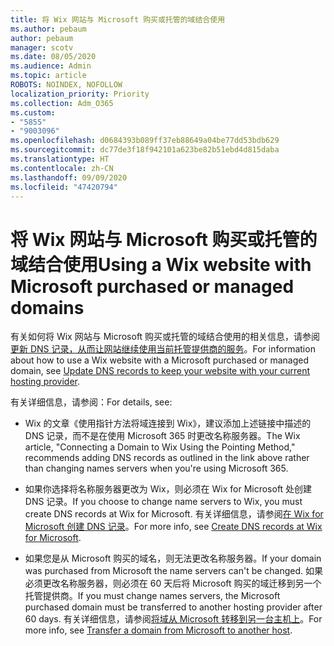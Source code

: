 ```yaml
---
title: 将 Wix 网站与 Microsoft 购买或托管的域结合使用
ms.author: pebaum
author: pebaum
manager: scotv
ms.date: 08/05/2020
ms.audience: Admin
ms.topic: article
ROBOTS: NOINDEX, NOFOLLOW
localization_priority: Priority
ms.collection: Adm_O365
ms.custom:
- "5855"
- "9003096"
ms.openlocfilehash: d0684393b089ff37eb88649a04be77dd53bdb629
ms.sourcegitcommit: dc77de3f18f942101a623be82b51ebd4d815daba
ms.translationtype: HT
ms.contentlocale: zh-CN
ms.lasthandoff: 09/09/2020
ms.locfileid: "47420794"
---
```

# <a name="using-a-wix-website-with-microsoft-purchased-or-managed-domains"></a><span data-ttu-id="f899f-102">将 Wix 网站与 Microsoft 购买或托管的域结合使用</span><span class="sxs-lookup"><span data-stu-id="f899f-102">Using a Wix website with Microsoft purchased or managed domains</span></span>

<span data-ttu-id="f899f-103">有关如何将 Wix 网站与 Microsoft 购买或托管的域结合使用的相关信息，请参阅[更新 DNS 记录，从而让网站继续使用当前托管提供商的服务](https://docs.microsoft.com/microsoft-365/admin/dns/update-dns-records-to-retain-current-hosting-provider)。</span><span class="sxs-lookup"><span data-stu-id="f899f-103">For information about how to use a Wix website with a Microsoft purchased or managed domain, see [Update DNS records to keep your website with your current hosting provider](https://docs.microsoft.com/microsoft-365/admin/dns/update-dns-records-to-retain-current-hosting-provider).</span></span>

<span data-ttu-id="f899f-104">有关详细信息，请参阅：</span><span class="sxs-lookup"><span data-stu-id="f899f-104">For details, see:</span></span> 

- <span data-ttu-id="f899f-105">Wix 的文章《使用指针方法将域连接到 Wix》，建议添加上述链接中描述的 DNS 记录，而不是在使用 Microsoft 365 时更改名称服务器。</span><span class="sxs-lookup"><span data-stu-id="f899f-105">The Wix article, "Connecting a Domain to Wix Using the Pointing Method," recommends adding DNS records as outlined in the link above rather than changing names servers when you're using Microsoft 365.</span></span>

- <span data-ttu-id="f899f-106">如果你选择将名称服务器更改为 Wix，则必须在 Wix for Microsoft 处创建 DNS 记录。</span><span class="sxs-lookup"><span data-stu-id="f899f-106">If you choose to change name servers to Wix, you must create DNS records at Wix for Microsoft.</span></span> <span data-ttu-id="f899f-107">有关详细信息，请参阅[在 Wix for Microsoft 创建 DNS 记录](https://docs.microsoft.com/microsoft-365/admin/dns/create-dns-records-at-wix)。</span><span class="sxs-lookup"><span data-stu-id="f899f-107">For more info, see [Create DNS records at Wix for Microsoft](https://docs.microsoft.com/microsoft-365/admin/dns/create-dns-records-at-wix).</span></span>

- <span data-ttu-id="f899f-108">如果您是从 Microsoft 购买的域名，则无法更改名称服务器。</span><span class="sxs-lookup"><span data-stu-id="f899f-108">If your domain was purchased from Microsoft the name servers can't be changed.</span></span> <span data-ttu-id="f899f-109">如果必须更改名称服务器，则必须在 60 天后将 Microsoft 购买的域迁移到另一个托管提供商。</span><span class="sxs-lookup"><span data-stu-id="f899f-109">If you must change names servers, the Microsoft purchased domain must be transferred to another hosting provider after 60 days.</span></span> <span data-ttu-id="f899f-110">有关详细信息，请参阅[将域从 Microsoft 转移到另一台主机上](https://docs.microsoft.com/microsoft-365/admin/get-help-with-domains/transfer-a-domain-from-microsoft-to-another-host)。</span><span class="sxs-lookup"><span data-stu-id="f899f-110">For more info, see [Transfer a domain from Microsoft to another host](https://docs.microsoft.com/microsoft-365/admin/get-help-with-domains/transfer-a-domain-from-microsoft-to-another-host).</span></span>
